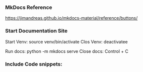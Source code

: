 ### MkDocs Reference
https://jimandreas.github.io/mkdocs-material/reference/buttons/

### Start Documentation Site
<p>Start Venv: source venv/bin/activate
Clos Venv: deactivatee

Run docs: python -m mkdocs serve
Close docs: Control + C

### Include Code snippets:

